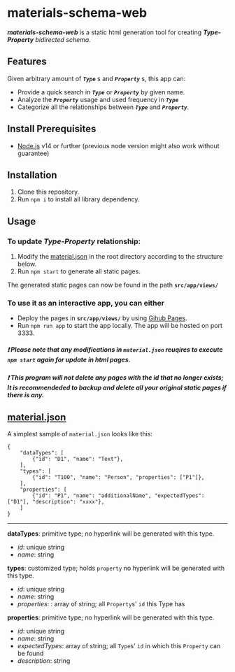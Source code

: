 # materials-schema-web

***materials-schema-web*** is a static html generation tool for creating ***Type-Property** bidirected schema*.


## Features
Given arbitrary amount of ***`Type`*** s and ***`Property`*** s, this app can:

- Provide a quick search in ***`Type`*** or ***`Property`*** by given name. 
- Analyze the ***`Property`*** usage and used frequency in ***`Type`***
- Categorize all the relationships between ***`Type`*** and ***`Property`***. 

## Install Prerequisites
- [Node.js](https://nodejs.org/en/) v14 or further (previous node version might also work without guarantee)

## Installation
1. Clone this repository.
2. Run `npm i` to install all library dependency.

## Usage
### To update ***Type-Property*** relationship:
   1. Modify the [material.json](https://github.com/paperai/materials-schema-web/blob/c7295a039283f013ebbefbba35543efb51328fe5/material.json) in the root directory according to the structure below.
   2. Run `npm start` to generate all static pages.

The generated static pages can now be found in the path **`src/app/views/`**

### To use it as an interactive app, you can either
  - Deploy the pages in **`src/app/views/`** by using [Gihub Pages](https://pages.github.com/).
  - Run `npm run app` to start the app locally. The app will be hosted on port 3333.

##### :heavy_exclamation_mark: Please note that any modifications in `material.json` reuqires to execute `npm start` again for update in html pages.
##### :heavy_exclamation_mark: This program will not delete any pages with the id that no longer exists; It is recommendeded to backup and delete all your original static pages if there is any.

## [material.json](https://github.com/paperai/materials-schema-web/blob/c7295a039283f013ebbefbba35543efb51328fe5/material.json)
A simplest sample of `material.json` looks like this:
```
{
    "dataTypes": [
        {"id": "D1", "name": "Text"},
    ],
    "types": [
        {"id": "T100", "name": "Person", "properties": ["P1"]},
    ],
    "properties": [
        {"id": "P1", "name": "additionalName", "expectedTypes": ["D1"], "description": "xxxx"},
    ]
}
```

----

**dataTypes**: primitive type; no hyperlink will be generated with this type.
   - *id*: unique string
   - *name*: string

**types**: customized type; holds `property` no hyperlink will be generated with this type.
   - *id*: unique string
   - *name*: string
   - *properties*: : array of string; all `Property`s' `id` this Type has

**properties**: primitive type; no hyperlink will be generated with this type.
   - *id*: unique string
   - *name*: string
   - *expectedTypes*: array of string; all `Type`s' `id` in which this `Property` can be found
   - *description*: string
